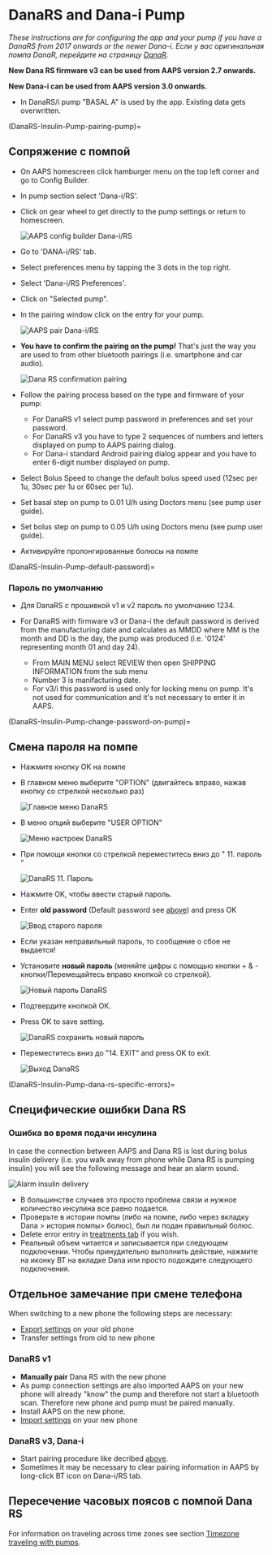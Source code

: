 # DanaRS and Dana-i Pump

*These instructions are for configuring the app and your pump if you have a DanaRS from 2017 onwards or the newer Dana-i. Если у вас оригинальная помпа DanaR, перейдите на страницу [DanaR](./DanaR-Insulin-Pump).*

**New Dana RS firmware v3 can be used from AAPS version 2.7 onwards.**

**New Dana-i can be used from AAPS version 3.0 onwards.**

* In DanaRS/i pump "BASAL A" is used by the app. Existing data gets overwritten.

(DanaRS-Insulin-Pump-pairing-pump)=

## Сопряжение с помпой

* On AAPS homescreen click hamburger menu on the top left corner and go to Config Builder.
* In pump section select 'Dana-i/RS'.
* Click on gear wheel to get directly to the pump settings or return to homescreen.
    
    ![AAPS config builder Dana-i/RS](../images/DanaRS_i_ConfigB.png)

* Go to 'DANA-i/RS' tab.

* Select preferences menu by tapping the 3 dots in the top right. 
* Select 'Dana-i/RS Preferences'.
* Click on "Selected pump".
* In the pairing window click on the entry for your pump.
    
    ![AAPS pair Dana-i/RS](../images/DanaRS_i_Pairing.png)

* **You have to confirm the pairing on the pump!** That's just the way you are used to from other bluetooth pairings (i.e. smartphone and car audio).
    
    ![Dana RS confirmation pairing](../images/DanaRS_Pairing.png)

* Follow the pairing process based on the type and firmware of your pump:
    
    * For DanaRS v1 select pump password in preferences and set your password.
    * For DanaRS v3 you have to type 2 sequences of numbers and letters displayed on pump to AAPS pairing dialog.
    * For Dana-i standard Android pairing dialog appear and you have to enter 6-digit number displayed on pump.

* Select Bolus Speed to change the default bolus speed used (12sec per 1u, 30sec per 1u or 60sec per 1u).

* Set basal step on pump to 0.01 U/h using Doctors menu (see pump user guide).
* Set bolus step on pump to 0.05 U/h using Doctors menu (see pump user guide).
* Активируйте пролонгированные болюсы на помпе

(DanaRS-Insulin-Pump-default-password)=

### Пароль по умолчанию

* Для DanaRS с прошивкой v1 и v2 пароль по умолчанию 1234.
* For DanaRS with firmware v3 or Dana-i the default password is derived from the manufacturing date and calculates as MMDD where MM is the month and DD is the day, the pump was produced (i.e. '0124' representing month 01 and day 24).
    
    * From MAIN MENU select REVIEW then open SHIPPING INFORMATION from the sub menu
    * Number 3 is manifacturing date. 
    * For v3/i this password is used only for locking menu on pump. It's not used for communication and it's not necessary to enter it in AAPS.

(DanaRS-Insulin-Pump-change-password-on-pump)=

## Смена пароля на помпе

* Нажмите кнопку OK на помпе
* В главном меню выберите "OPTION" (двигайтесь вправо, нажав кнопку со стрелкой несколько раз)
    
    ![Главное меню DanaRS](../images/DanaRSPW_01_MainMenu.png)

* В меню опций выберите "USER OPTION"
    
    ![Меню настроек DanaRS](../images/DanaRSPW_02_OptionMenu.png)

* При помощи кнопки со стрелкой переместитесь вниз до " 11. пароль "
    
    ![DanaRS 11. Пароль](../images/DanaRSPW_03_11PW.png)

* Нажмите OK, чтобы ввести старый пароль.

* Enter **old password** (Default password see [above](DanaRS-Insulin-Pump-default-password)) and press OK
    
    ![Ввод старого пароля](../images/DanaRSPW_04_11PWenter.png)

* Если указан неправильный пароль, то сообщение о сбое не выдается!

* Установите **новый пароль** (меняйте цифры с помощью кнопки + & - кнопки/Перемещайтесь вправо кнопкой со стрелкой).
    
    ![Новый пароль DanaRS](../images/DanaRSPW_05_PWnew.png)

* Подтвердите кнопкой ОК.

* Press OK to save setting.
    
    ![DanaRS сохранить новый пароль](../images/DanaRSPW_06_PWnewSave.png)

* Переместитесь вниз до "14. EXIT" and press OK to exit.
    
    ![Выход DanaRS](../images/DanaRSPW_07_Exit.png)

(DanaRS-Insulin-Pump-dana-rs-specific-errors)=

## Специфические ошибки Dana RS

### Ошибка во время подачи инсулина

In case the connection between AAPS and Dana RS is lost during bolus insulin delivery (i.e. you walk away from phone while Dana RS is pumping insulin) you will see the following message and hear an alarm sound.

![Alarm insulin delivery](../images/DanaRS_Error_bolus.png)

* В большинстве случаев это просто проблема связи и нужное количество инсулина все равно подается.
* Проверьте в истории помпы (либо на помпе, либо через вкладку Dana > история помпы> болюс), был ли подан правильный болюс.
* Delete error entry in [treatments tab](Screenshots-carb-correction) if you wish.
* Реальный объем читается и записывается при следующем подключении. Чтобы принудительно выполнить действие, нажмите на иконку BT на вкладке Dana или просто подождите следующего подключения.

## Отдельное замечание при смене телефона

When switching to a new phone the following steps are necessary:

* [Export settings](ExportImportSettings-export-settings) on your old phone
* Transfer settings from old to new phone

### DanaRS v1

* **Manually pair** Dana RS with the new phone
* As pump connection settings are also imported AAPS on your new phone will already "know" the pump and therefore not start a bluetooth scan. Therefore new phone and pump must be paired manually.
* Install AAPS on the new phone.
* [Import settings](ExportImportSettings-import-settings) on your new phone

### DanaRS v3, Dana-i

* Start pairing procedure like decribed [above](DanaRS-Insulin-Pump-pairing-pump).
* Sometimes it may be necessary to clear pairing information in AAPS by long-click BT icon on Dana-i/RS tab.

## Пересечение часовых поясов с помпой Dana RS

For information on traveling across time zones see section [Timezone traveling with pumps](Timezone-traveling-danarv2-danars).